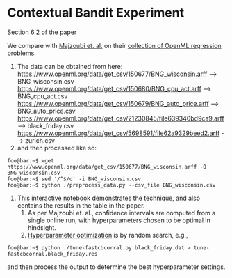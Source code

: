 # Contextual Bandit Experiment
Section 6.2 of the paper

We compare with [Majzoubi et. al.](https://arxiv.org/abs/2006.06040) on their [collection of OpenML regression problems](https://github.com/VowpalWabbit/vowpal_wabbit/tree/master/papers/cats/code_submission).

1. The data can be obtained from here:
  https://www.openml.org/data/get_csv/150677/BNG_wisconsin.arff       --> BNG_wisconsin.csv
  https://www.openml.org/data/get_csv/150680/BNG_cpu_act.arff         --> BNG_cpu_act.csv
  https://www.openml.org/data/get_csv/150679/BNG_auto_price.arff      --> BNG_auto_price.csv
  https://www.openml.org/data/get_csv/21230845/file639340bd9ca9.arff  --> black_friday.csv
  https://www.openml.org/data/get_csv/5698591/file62a9329beed2.arff   --> zurich.csv
1. and then processed like so:
```console
foo@bar:~$ wget https://www.openml.org/data/get_csv/150677/BNG_wisconsin.arff -O BNG_wisconsin.csv
foo@bar:~$ sed '/^$/d' -i BNG_wisconsin.csv
foo@bar:~$ python ./preprocess_data.py --csv_file BNG_wisconsin.csv 
```
1. [This interactive notebook](fastcbcorral.ipynb) demonstrates the technique, and also contains the results in the table in the paper.
    1. As per Majzoubi et. al., confidence intervals are computed from a single online run, with hyperparameters chosen to be optimal in hindsight.
    1. [Hyperparameter optimization](tune-fastcbcorral.py) is by random search, e.g., 
```console
foo@bar:~$ python ./tune-fastcbcorral.py black_friday.dat > tune-fastcbcorral.black_friday.res
```
and then process the output to determine the best hyperparameter settings.
